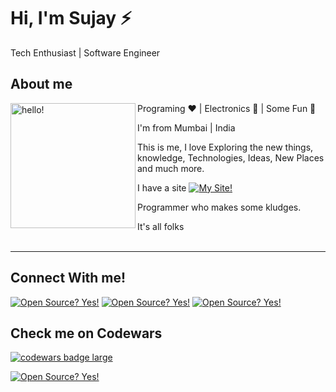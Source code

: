 # Hi, I'm Sujay ⚡

Tech Enthusiast | Software Engineer

## About me
<p>
  <img width="200" alt="hello!" align="left" src="https://raw.githubusercontent.com/alaspuresujay/alaspuresujay/master/img/sujay.jpg">
</p>

Programing ❤️ | Electronics 💙 | Some Fun 💚

I'm from Mumbai | India

This is me, I love Exploring the new things, knowledge, Technologies, Ideas, New Places and much more.

I have a site [![My Site!](https://img.shields.io/badge/My%20Site-ClickMe-important?style=plastic&logo=github)](https://alaspuresujay.github.io)

Programmer who makes some kludges.

It's all folks
<br><br><hr>
## Connect With me!
[![Open Source? Yes!](https://img.shields.io/badge/Linked%20In-%20-9cf?style=plastic&logo=linkedin)](https://in.linkedin.com/in/alaspuresujay)
[![Open Source? Yes!](https://img.shields.io/badge/Instagram-%20-orange?style=plastic&logo=instagram)](https://www.instagram.com/alaspuresujay)
[![Open Source? Yes!](https://img.shields.io/badge/Facebook-%20-blue?style=plastic&logo=facebook)](http://www.facebook.com/alaspuresujay)

## Check me on Codewars
<a target="_blank" href="https://www.codewars.com/users/alaspuresujay"><img align="middle" src="https://www.codewars.com/users/alaspuresujay/badges/large" alt="codewars badge large" /></a>
<br>

[![Open Source? Yes!](https://img.shields.io/badge/Open%20Source%3F-Yes-blue?style=plastic&logo=github)](https://github.com/alaspuresujay)


